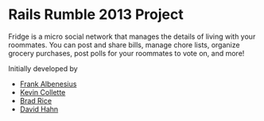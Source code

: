 Rails Rumble 2013 Project
=========================

Fridge is a micro social network that manages the details of living with your roommates. You can post and share bills, manage chore lists, organize grocery purchases, post polls for your roommates to vote on, and more!

Initially developed by 

* [Frank Albenesius](https://www.youtube.com/watch?v=lwA3zt8eAaM)
* [Kevin Collette](http://github.com/collettiquette)
* [Brad Rice](http://github.com/_thermaldonkey)
* [David Hahn](http://github.com/dhahn)
